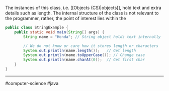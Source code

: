  The instances of this class, i.e. [[Objects (CS)|objects]], hold text and extra details such as length. The internal structure of the class is not relevant to the programmer, rather, the point of interest lies within the 

```java
public class StringExample {
    public static void main(String[] args) {
        String name = "Honda"; // String object holds text internally

        // We do not know or care how it stores length or characters
        System.out.println(name.length());   // Get length
        System.out.println(name.toUpperCase()); // Change case
        System.out.println(name.charAt(0));  // Get first char
    }
}
```

---
#computer-science #java 
